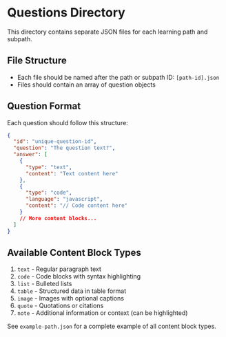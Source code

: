 
# Questions Directory

This directory contains separate JSON files for each learning path and subpath.

## File Structure

- Each file should be named after the path or subpath ID: `[path-id].json`
- Files should contain an array of question objects

## Question Format

Each question should follow this structure:

```json
{
  "id": "unique-question-id",
  "question": "The question text?",
  "answer": [
    {
      "type": "text",
      "content": "Text content here"
    },
    {
      "type": "code",
      "language": "javascript",
      "content": "// Code content here"
    }
    // More content blocks...
  ]
}
```

## Available Content Block Types

1. `text` - Regular paragraph text
2. `code` - Code blocks with syntax highlighting
3. `list` - Bulleted lists
4. `table` - Structured data in table format
5. `image` - Images with optional captions
6. `quote` - Quotations or citations
7. `note` - Additional information or context (can be highlighted)

See `example-path.json` for a complete example of all content block types.
